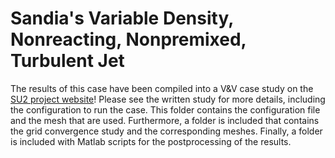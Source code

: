 # Sandia's Variable Density, Nonreacting, Nonpremixed, Turbulent Jet 

The results of this case have been compiled into a V&V case study on the [SU2 project website](https://su2code.github.io/vandv/SANDIA_jet/)! Please see the written study for more details, including the configuration to run the case. This folder contains the configuration file and the mesh that are used. Furthermore, a folder is included that contains the grid convergence study and the corresponding meshes. Finally, a folder is included with Matlab scripts for the postprocessing of the results. 
